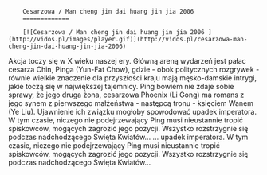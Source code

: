 
        Cesarzowa / Man cheng jin dai huang jin jia 2006 
        =============
        
        [![Cesarzowa / Man cheng jin dai huang jin jia 2006 ](http://vidos.pl/images/player.gif)](http://vidos.pl/cesarzowa-man-cheng-jin-dai-huang-jin-jia-2006)
        
        
 Akcja toczy się w X wieku naszej ery. Główną areną wydarzeń jest pałac cesarza Chin, Pinga (Yun-Fat Chow), gdzie - obok politycznych rozgrywek - równie wielkie znaczenie dla przyszłości kraju mają męsko-damskie intrygi, jakie toczą się w największej tajemnicy. Ping bowiem nie zdaje sobie sprawy, że jego druga żona, cesarzowa Phoenix (Li Gong) ma romans z jego synem z pierwszego małżeństwa - następcą tronu - księciem Wanem (Ye Liu). Ujawnienie ich związku mogłoby spowodować upadek imperatora. W tym czasie, niczego nie podejrzewający Ping musi nieustannie tropić spiskowców, mogących zagrozić jego pozycji. Wszystko rozstrzygnie się podczas nadchodzącego Święta Kwiatów...   ... upadek imperatora. W tym czasie, niczego nie podejrzewający Ping musi nieustannie tropić spiskowców, mogących zagrozić jego pozycji. Wszystko rozstrzygnie się podczas nadchodzącego Święta Kwiatów...
    